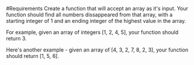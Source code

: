 #Requirements
Create a function that will accept an array as it's input. Your function should find all numbers dissappeared from that array, with a starting integer of 1 and an ending integer of the highest value in the array.

For example, given an array of integers [1, 2, 4, 5], your function should return 3.

Here's another example - given an array of [4, 3, 2, 7, 8, 2, 3], your function should return [1, 5, 6].

